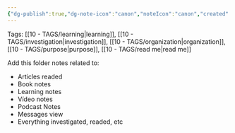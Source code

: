 ```yaml
---
{"dg-publish":true,"dg-note-icon":"canon","noteIcon":"canon","created":"2025-10-13T20:17:13.932+01:00","updated":"2025-10-21T15:12:54.488+01:00","permalink":"/04-resources-material-para-zettel/0-read-me-source-material/","dgPassFrontmatter":true}
---
```


Tags: [[10 - TAGS/learning\|learning]], [[10 - TAGS/investigation\|investigation]], [[10 - TAGS/organization\|organization]], [[10 - TAGS/purpose\|purpose]], [[10 - TAGS/read me\|read me]]

Add this folder notes related to:
- Articles readed
- Book notes
- Learning notes
- Vídeo notes
- Podcast Notes
- Messages view
- Everything investigated, readed, etc
